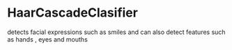 # HaarCascadeClasifier
detects facial expressions such as smiles and can also detect features such as hands , eyes and mouths
